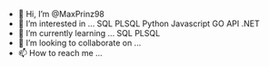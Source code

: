 - 👋 Hi, I’m @MaxPrinz98
- 👀 I’m interested in ...
SQL
PLSQL
Python
Javascript
GO
API
.NET
- 🌱 I’m currently learning ...
SQL
PLSQL
- 💞️ I’m looking to collaborate on ...
- 📫 How to reach me ...

<!---
MaxPrinz98/MaxPrinz98 is a ✨ special ✨ repository because its `README.md` (this file) appears on your GitHub profile.
You can click the Preview link to take a look at your changes.
--->
